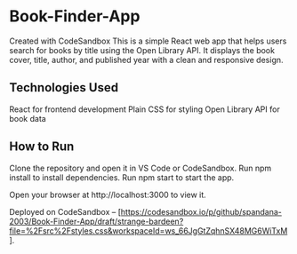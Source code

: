# Book-Finder-App
Created with CodeSandbox
This is a simple React web app that helps users search for books by title using the Open Library API.
It displays the book cover, title, author, and published year with a clean and responsive design.

## Technologies Used

React for frontend development
Plain CSS for styling
Open Library API for book data

## How to Run

Clone the repository and open it in VS Code or CodeSandbox.
Run npm install to install dependencies.
Run npm start to start the app.

Open your browser at http://localhost:3000 to view it.

Deployed on CodeSandbox – [https://codesandbox.io/p/github/spandana-2003/Book-Finder-App/draft/strange-bardeen?file=%2Fsrc%2Fstyles.css&workspaceId=ws_66JgGtZqhnSX48MG6WiTxM].
